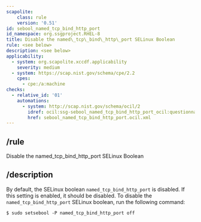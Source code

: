 ```yaml
---
scapolite:
    class: rule
    version: '0.51'
id: sebool_named_tcp_bind_http_port
id_namespace: org.ssgproject.RHEL-8
title: Disable the named\_tcp\_bind\_http\_port SELinux Boolean
rule: <see below>
description: <see below>
applicability:
  - system: org.scapolite.xccdf.applicability
    severity: medium
  - system: https://scap.nist.gov/schema/cpe/2.2
    cpes:
      - cpe:/a:machine
checks:
  - relative_id: '01'
    automations:
      - system: http://scap.nist.gov/schema/ocil/2
        idref: ocil:ssg-sebool_named_tcp_bind_http_port_ocil:questionnaire:1
        href: sebool_named_tcp_bind_http_port.ocil.xml
---
```



## /rule

Disable the named\_tcp\_bind\_http\_port SELinux Boolean

## /description

By
default, the SELinux boolean `named_tcp_bind_http_port` is disabled. If
this setting is enabled, it should be disabled. To disable the
`named_tcp_bind_http_port` SELinux boolean, run the following command:

``` 
$ sudo setsebool -P named_tcp_bind_http_port off
```
